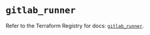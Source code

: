# `gitlab_runner`

Refer to the Terraform Registry for docs: [`gitlab_runner`](https://registry.terraform.io/providers/gitlabhq/gitlab/17.11.0/docs/resources/runner).
